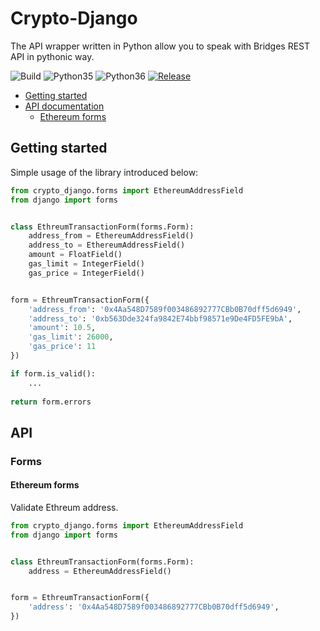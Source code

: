 # Crypto-Django

The API wrapper written in Python allow you to speak with Bridges REST API in pythonic way.

![Build](https://api.travis-ci.com/essentiaone/crypto-django.svg?branch=developp)
![Python35](https://img.shields.io/badge/Python-3.5-brightgreen.svg)
![Python36](https://img.shields.io/badge/Python-3.6-brightgreen.svg)
[![Release](https://img.shields.io/github/release/essentiaone/crypto-django.svg)](https://github.com/essentiaone/crypto-django/releases)

  * [Getting started](#getting-started)
  * [API documentation](#api)
    * [Ethereum forms](#ethereum-forms)

## Getting started

Simple usage of the library introduced below:

```python
from crypto_django.forms import EthereumAddressField
from django import forms


class EthreumTransactionForm(forms.Form):
    address_from = EthereumAddressField()
    address_to = EthereumAddressField()
    amount = FloatField()
    gas_limit = IntegerField()
    gas_price = IntegerField()


form = EthreumTransactionForm({
    'address_from': '0x4Aa548D7589f003486892777CBb0B70dff5d6949',
    'address_to': '0xb563Dde324fa9842E74bbf98571e9De4FD5FE9bA',
    'amount': 10.5,
    'gas_limit': 26000,
    'gas_price': 11
})

if form.is_valid():
    ...
    
return form.errors
```

## API

### Forms

#### Ethereum forms

Validate Ethreum address.

```python
from crypto_django.forms import EthereumAddressField
from django import forms


class EthreumTransactionForm(forms.Form):
    address = EthereumAddressField()


form = EthreumTransactionForm({
    'address': '0x4Aa548D7589f003486892777CBb0B70dff5d6949',
})
```

